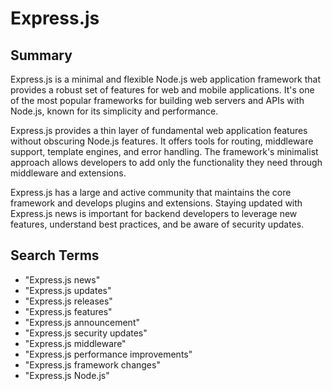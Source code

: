 # Express.js

## Summary

Express.js is a minimal and flexible Node.js web application framework that provides a robust set of features for web and mobile applications. It's one of the most popular frameworks for building web servers and APIs with Node.js, known for its simplicity and performance.

Express.js provides a thin layer of fundamental web application features without obscuring Node.js features. It offers tools for routing, middleware support, template engines, and error handling. The framework's minimalist approach allows developers to add only the functionality they need through middleware and extensions.

Express.js has a large and active community that maintains the core framework and develops plugins and extensions. Staying updated with Express.js news is important for backend developers to leverage new features, understand best practices, and be aware of security updates.

## Search Terms

- "Express.js news"
- "Express.js updates"
- "Express.js releases"
- "Express.js features"
- "Express.js announcement"
- "Express.js security updates"
- "Express.js middleware"
- "Express.js performance improvements"
- "Express.js framework changes"
- "Express.js Node.js"